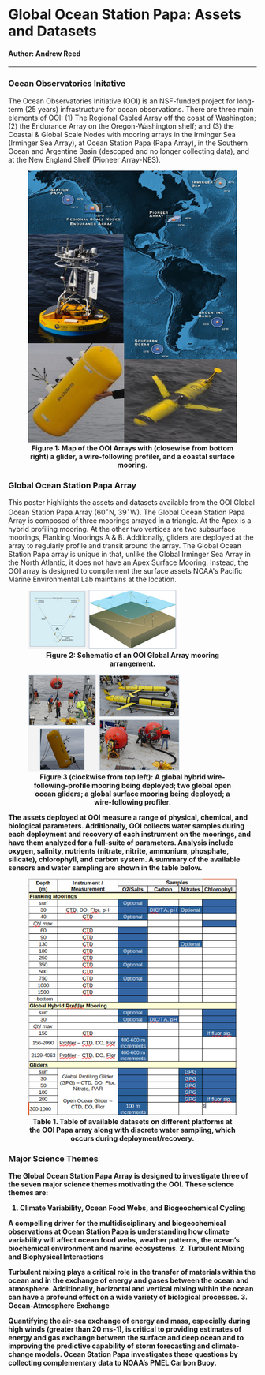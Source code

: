 # Global Ocean Station Papa: Assets and Datasets

#### Author: Andrew Reed

---
### Ocean Observatories Initative
The Ocean Observatories Initiative (OOI) is an NSF-funded project for long-term (25 years) infrastructure for ocean observations. There are three main elements of OOI: (1) The Regional Cabled Array off the coast of Washington; (2) the Endurance Array on the Oregon-Washington shelf; and (3) the Coastal & Global Scale Nodes with mooring arrays in the Irminger Sea (Irminger Sea Array), at Ocean Station Papa (Papa Array), in the Southern Ocean and Argentine Basin (descoped and no longer collecting data), and at the New England Shelf (Pioneer Array-NES).

<figure>
<img src="figures/overview.png">
<figcaption align = "center"><b>Figure 1: Map of the OOI Arrays with (closewise from bottom right) a glider, a wire-following profiler, and a coastal surface mooring.</b></figcaption>
</figure>

### Global Ocean Station Papa Array
This poster highlights the assets and datasets available from the OOI Global Ocean Station Papa Array (60$^{\circ}$N, 39$^{\circ}$W). The Global Ocean Station Papa Array is composed of three moorings arrayed in a triangle. At the Apex is a hybrid profiling mooring. At the other two vertices are two subsurface moorings, Flanking Moorings A & B. Addtionally, gliders are deployed at the array to regularly profile and transit around the array. The Global Ocean Station Papa array is unique in that, unlike the Global Irminger Sea Array in the North Atlantic, it does not have an Apex Surface Mooring. Instead, the OOI array is designed to complement the surface assets NOAA's Pacific Marine Environmental Lab maintains at the location.

<figure>
<img src="figures/global_array_schematic.png">
<figcaption align="center"><b>Figure 2: Schematic of an OOI Global Array mooring arrangement.</b></figcaption>
</figure>

<figure>
<img src="figures/assets.png">
<figcaption align="center"><b>Figure 3 (clockwise from top left): A global hybrid  wire-following-profile mooring being deployed; two global open ocean gliders; a global surface mooring being deployed; a wire-following profiler.</figcaption>
</figure>
<b>

The assets deployed at OOI measure a range of physical, chemical, and biological parameters. Additionally, OOI collects water samples during each deployment and recovery of each instrument on the moorings, and have them analyzed for a full-suite of parameters. Analysis include oxygen, salinity, nutrients (nitrate, nitrite, ammonium, phosphate, silicate), chlorophyll, and carbon system. A summary of the available sensors and water sampling are shown in the table below.

<figure>
<img src="figures/Table_of_data_and_assets.png">
<figcaption align="center"><b>Table 1. Table of available datasets on different platforms at the OOI Papa array along with discrete water sampling, which occurs during deployment/recovery.</figcaption>
</figure>

### Major Science Themes
The Global Ocean Station Papa Array is designed to investigate three of the seven major science themes motivating the OOI. These science themes are:
1. **Climate Variability, Ocean Food Webs, and Biogeochemical Cycling**

  A compelling driver for the multidisciplinary and biogeochemical observations at Ocean Station Papa is understanding how climate variability will affect ocean food webs, weather patterns, the ocean’s biochemical environment and marine ecosystems.
2. **Turbulent Mixing and Biophysical Interactions**

  Turbulent mixing plays a critical role in the transfer of materials within the ocean and in the exchange of energy and gases between the ocean and atmosphere. Additionally, horizontal and vertical mixing within the ocean can have a profound effect on a wide variety of biological processes.
3. **Ocean-Atmosphere Exchange**

  Quantifying the air-sea exchange of energy and mass, especially during high winds (greater than 20 ms-1), is critical to providing estimates of energy and gas exchange between the surface and deep ocean and to improving the predictive capability of storm forecasting and climate-change models. Ocean Station Papa investigates these questions by collecting complementary data to NOAA’s PMEL Carbon Buoy.
